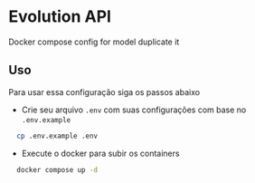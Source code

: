 # Evolution API

Docker compose config for model duplicate it


## Uso

Para usar essa configuração siga os passos abaixo

- Crie seu arquivo `.env` com suas configurações com base no `.env.example`

```bash
  cp .env.example .env
```

- Execute o docker para subir os containers
```bash
  docker compose up -d
```
    